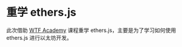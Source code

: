 # 重学 ethers.js

此次借助 [WTF Academy](https://www.wtf.academy/) 课程重学 ethers.js，主要是为了学习如何使用 ethers.js 进行以太坊开发。
